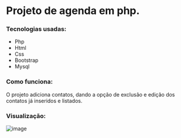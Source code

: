 # Projeto de agenda em php.
### Tecnologias usadas:
- Php
- Html
- Css
- Bootstrap
- Mysql

### Como funciona:
 O projeto adiciona contatos, dando a opção de exclusão e edição dos contatos já inseridos e listados.
 
### Visualização:
![image](https://user-images.githubusercontent.com/48922227/161382583-376eb7bb-2b6f-4158-9d99-c139e528edd3.png)
